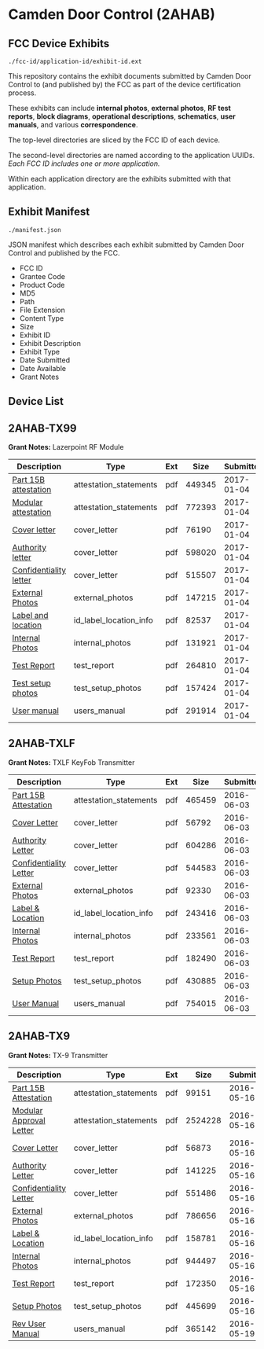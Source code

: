 # Camden Door Control (2AHAB)
## FCC Device Exhibits

```
./fcc-id/application-id/exhibit-id.ext
```

This repository contains the exhibit documents submitted by Camden Door Control to (and published by) the FCC as part of the device certification process.

These exhibits can include **internal photos**, **external photos**, **RF test reports**, **block diagrams**, **operational descriptions**, **schematics**, **user manuals**, and various **correspondence**.

The top-level directories are sliced by the FCC ID of each device.

The second-level directories are named according to the application UUIDs. *Each FCC ID includes one or more application.*

Within each application directory are the exhibits submitted with that application. 

## Exhibit Manifest

```
./manifest.json
```

JSON manifest which describes each exhibit submitted by Camden Door Control and published by the FCC.

- FCC ID
- Grantee Code
- Product Code
- MD5
- Path
- File Extension
- Content Type
- Size
- Exhibit ID
- Exhibit Description
- Exhibit Type
- Date Submitted
- Date Available
- Grant Notes

## Device List
## 2AHAB-TX99
**Grant Notes:** Lazerpoint RF Module

| Description | Type | Ext | Size | Submitted | Available |
| ----------- | ---- | --- | ---- | --------- | --------- |
| [Part 15B attestation](2AHAB-TX99/b9a949d938fe1f6d0a1a12a46d1065f6/3246679.pdf) | attestation_statements | pdf | 449345 | 2017-01-04 | 2017-01-04 |
| [Modular attestation](2AHAB-TX99/b9a949d938fe1f6d0a1a12a46d1065f6/3246683.pdf) | attestation_statements | pdf | 772393 | 2017-01-04 | 2017-01-04 |
| [Cover letter](2AHAB-TX99/b9a949d938fe1f6d0a1a12a46d1065f6/3246677.pdf) | cover_letter | pdf | 76190 | 2017-01-04 | 2017-01-04 |
| [Authority letter](2AHAB-TX99/b9a949d938fe1f6d0a1a12a46d1065f6/3246680.pdf) | cover_letter | pdf | 598020 | 2017-01-04 | 2017-01-04 |
| [Confidentiality letter](2AHAB-TX99/b9a949d938fe1f6d0a1a12a46d1065f6/3246681.pdf) | cover_letter | pdf | 515507 | 2017-01-04 | 2017-01-04 |
| [External Photos](2AHAB-TX99/b9a949d938fe1f6d0a1a12a46d1065f6/3246671.pdf) | external_photos | pdf | 147215 | 2017-01-04 | 2017-01-04 |
| [Label and location](2AHAB-TX99/b9a949d938fe1f6d0a1a12a46d1065f6/3246678.pdf) | id_label_location_info | pdf | 82537 | 2017-01-04 | 2017-01-04 |
| [Internal Photos](2AHAB-TX99/b9a949d938fe1f6d0a1a12a46d1065f6/3246672.pdf) | internal_photos | pdf | 131921 | 2017-01-04 | 2017-01-04 |
| [Test Report](2AHAB-TX99/b9a949d938fe1f6d0a1a12a46d1065f6/3246670.pdf) | test_report | pdf | 264810 | 2017-01-04 | 2017-01-04 |
| [Test setup photos](2AHAB-TX99/b9a949d938fe1f6d0a1a12a46d1065f6/3246673.pdf) | test_setup_photos | pdf | 157424 | 2017-01-04 | 2017-01-04 |
| [User manual](2AHAB-TX99/b9a949d938fe1f6d0a1a12a46d1065f6/3246682.pdf) | users_manual | pdf | 291914 | 2017-01-04 | 2017-01-04 |
## 2AHAB-TXLF
**Grant Notes:** TXLF KeyFob Transmitter

| Description | Type | Ext | Size | Submitted | Available |
| ----------- | ---- | --- | ---- | --------- | --------- |
| [Part 15B Attestation](2AHAB-TXLF/11426adf2e4cd787cc3b826404ad47d6/3016958.pdf) | attestation_statements | pdf | 465459 | 2016-06-03 | 2016-06-03 |
| [Cover Letter](2AHAB-TXLF/11426adf2e4cd787cc3b826404ad47d6/3016955.pdf) | cover_letter | pdf | 56792 | 2016-06-03 | 2016-06-03 |
| [Authority Letter](2AHAB-TXLF/11426adf2e4cd787cc3b826404ad47d6/3016956.pdf) | cover_letter | pdf | 604286 | 2016-06-03 | 2016-06-03 |
| [Confidentiality Letter](2AHAB-TXLF/11426adf2e4cd787cc3b826404ad47d6/3016957.pdf) | cover_letter | pdf | 544583 | 2016-06-03 | 2016-06-03 |
| [External Photos](2AHAB-TXLF/11426adf2e4cd787cc3b826404ad47d6/3016959.pdf) | external_photos | pdf | 92330 | 2016-06-03 | 2016-06-03 |
| [Label & Location](2AHAB-TXLF/11426adf2e4cd787cc3b826404ad47d6/3017035.pdf) | id_label_location_info | pdf | 243416 | 2016-06-03 | 2016-06-03 |
| [Internal Photos](2AHAB-TXLF/11426adf2e4cd787cc3b826404ad47d6/3016964.pdf) | internal_photos | pdf | 233561 | 2016-06-03 | 2016-06-03 |
| [Test Report](2AHAB-TXLF/11426adf2e4cd787cc3b826404ad47d6/3016965.pdf) | test_report | pdf | 182490 | 2016-06-03 | 2016-06-03 |
| [Setup Photos](2AHAB-TXLF/11426adf2e4cd787cc3b826404ad47d6/3016966.pdf) | test_setup_photos | pdf | 430885 | 2016-06-03 | 2016-06-03 |
| [User Manual](2AHAB-TXLF/11426adf2e4cd787cc3b826404ad47d6/3016967.pdf) | users_manual | pdf | 754015 | 2016-06-03 | 2016-06-03 |
## 2AHAB-TX9
**Grant Notes:** TX-9 Transmitter

| Description | Type | Ext | Size | Submitted | Available |
| ----------- | ---- | --- | ---- | --------- | --------- |
| [Part 15B Attestation](2AHAB-TX9/7f9a0a15ba5474eb022742e9c6d9bcee/2992504.pdf) | attestation_statements | pdf | 99151 | 2016-05-16 | 2016-05-19 |
| [Modular Approval Letter](2AHAB-TX9/7f9a0a15ba5474eb022742e9c6d9bcee/2992505.pdf) | attestation_statements | pdf | 2524228 | 2016-05-16 | 2016-05-19 |
| [Cover Letter](2AHAB-TX9/7f9a0a15ba5474eb022742e9c6d9bcee/2992501.pdf) | cover_letter | pdf | 56873 | 2016-05-16 | 2016-05-19 |
| [Authority Letter](2AHAB-TX9/7f9a0a15ba5474eb022742e9c6d9bcee/2992502.pdf) | cover_letter | pdf | 141225 | 2016-05-16 | 2016-05-19 |
| [Confidentiality Letter](2AHAB-TX9/7f9a0a15ba5474eb022742e9c6d9bcee/2992503.pdf) | cover_letter | pdf | 551486 | 2016-05-16 | 2016-05-19 |
| [External Photos](2AHAB-TX9/7f9a0a15ba5474eb022742e9c6d9bcee/2992532.pdf) | external_photos | pdf | 786656 | 2016-05-16 | 2016-05-19 |
| [Label & Location](2AHAB-TX9/7f9a0a15ba5474eb022742e9c6d9bcee/2992533.pdf) | id_label_location_info | pdf | 158781 | 2016-05-16 | 2016-05-19 |
| [Internal Photos](2AHAB-TX9/7f9a0a15ba5474eb022742e9c6d9bcee/2992510.pdf) | internal_photos | pdf | 944497 | 2016-05-16 | 2016-05-19 |
| [Test Report](2AHAB-TX9/7f9a0a15ba5474eb022742e9c6d9bcee/2992511.pdf) | test_report | pdf | 172350 | 2016-05-16 | 2016-05-19 |
| [Setup Photos](2AHAB-TX9/7f9a0a15ba5474eb022742e9c6d9bcee/2992512.pdf) | test_setup_photos | pdf | 445699 | 2016-05-16 | 2016-05-19 |
| [Rev User Manual](2AHAB-TX9/7f9a0a15ba5474eb022742e9c6d9bcee/2996958.pdf) | users_manual | pdf | 365142 | 2016-05-19 | 2016-05-19 |
